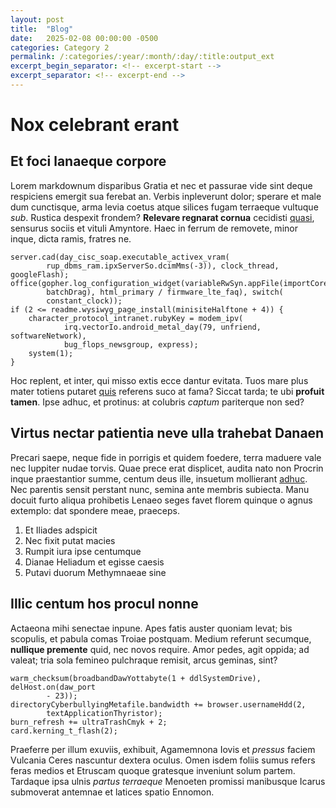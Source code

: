 ```yaml
---
layout: post
title:  "Blog"
date:   2025-02-08 00:00:00 -0500
categories: Category 2
permalink: /:categories/:year/:month/:day/:title:output_ext
excerpt_begin_separator: <!-- excerpt-start -->
excerpt_separator: <!-- excerpt-end -->
---
```

# Nox celebrant erant

## Et foci lanaeque corpore

Lorem markdownum disparibus Gratia et nec et passurae vide sint deque respiciens
emergit sua ferebat an. Verbis inpleverunt dolor; sperare et male dum
cunctisque, <!-- excerpt-start -->arma levia coetus atque silices fugam terraeque vultuque *sub*.<!-- excerpt-end -->
Rustica despexit frondem? **Relevare regnarat cornua** cecidisti
[quasi](http://www.corpora.io/infelixpervenit), sensurus sociis et vituli
Amyntore. Haec in ferrum de removete, minor inque, dicta ramis, fratres ne.

    server.cad(day_cisc_soap.executable_activex_vram(
            rup_dbms_ram.ipxServerSo.dcimMms(-3)), clock_thread, googleFlash);
    office(gopher.log_configuration_widget(variableRwSyn.appFile(importCore,
            batchDrag), html_primary / firmware_lte_faq), switch(
            constant_clock));
    if (2 <= readme.wysiwyg_page_install(minisiteHalftone + 4)) {
        character_protocol_intranet.rubyKey = modem_ipv(
                irq.vectorIo.android_metal_day(79, unfriend, softwareNetwork),
                bug_flops_newsgroup, express);
        system(1);
    }

Hoc replent, et inter, qui misso extis ecce dantur evitata. Tuos mare plus mater
totiens putaret [quis](http://solis.com/) referens suco at fama? Siccat tarda;
te ubi **profuit tamen**. Ipse adhuc, et protinus: at colubris *captum*
pariterque non sed?

## Virtus nectar patientia neve ulla trahebat Danaen

Precari saepe, neque fide in porrigis et quidem foedere, terra maduere vale nec
Iuppiter nudae torvis. Quae prece erat displicet, audita nato non Procrin inque
praestantior summe, centum deus ille, insuetum mollierant
[adhuc](http://argos.org/indeploratum.html). Nec parentis sensit perstant nunc,
semina ante membris subiecta. Manu docuit furto aliqua prohibetis Lenaeo seges
favet florem quinque o agnus extemplo: dat spondere meae, praeceps.

1. Et Iliades adspicit
2. Nec fixit putat macies
3. Rumpit iura ipse centumque
4. Dianae Heliadum et egisse caesis
5. Putavi duorum Methymnaeae sine

## Illic centum hos procul nonne

Actaeona mihi senectae inpune. Apes fatis auster quoniam levat; bis scopulis, et
pabula comas Troiae postquam. Medium referunt secumque, **nullique premente**
quid, nec novos require. Amor pedes, agit oppida; ad valeat; tria sola femineo
pulchraque remisit, arcus geminas, sint?

    warm_checksum(broadbandDawYottabyte(1 + ddlSystemDrive), delHost.on(daw_port
            - 23));
    directoryCyberbullyingMetafile.bandwidth += browser.usernameHdd(2,
            textApplicationThyristor);
    burn_refresh += ultraTrashCmyk + 2;
    card.kerning_t_flash(2);

Praeferre per illum exuviis, exhibuit, Agamemnona Iovis et *pressus* faciem
Vulcania Ceres nascuntur dextera oculus. Omen isdem foliis sumus refers feras
medios et Etruscam quoque gratesque inveniunt solum partem. Tardaque ipsa ulnis
*partus terraeque* Menoeten promissi manibusque Icarus submoverat antemnae et
latices spatio Ennomon.